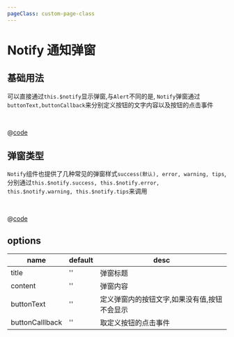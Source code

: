 ```yaml
---
pageClass: custom-page-class
---
```


# Notify 通知弹窗

## 基础用法

可以直接通过`this.$notify`显示弹窗,与`Alert`不同的是, `Notify`弹窗通过`buttonText,buttonCallback`来分别定义按钮的文字内容以及按钮的点击事件

<br/>

<Notify-Base/>

@[code](../comps/Notify/Base.vue)

## 弹窗类型

`Notify`组件也提供了几种常见的弹窗样式`success(默认), error, warning, tips`, 分别通过`this.$notify.success, this.$notify.error, this.$notify.warning, this.$notify.tips`来调用

<br/>

<Notify-Type/>

@[code](../comps/Notify/Type.vue)

## options

| name            | default | desc                                         |
| --------------- | ------- | -------------------------------------------- |
| title           | ''      | 弹窗标题                                     |
| content         | ''      | 弹窗内容                                     |
| buttonText      | ''      | 定义弹窗内的按钮文字,如果没有值,按钮不会显示 |
| buttonCalllback | ''      | 取定义按钮的点击事件                         |
